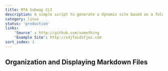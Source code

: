 ```yaml
---
title: MTA Subway CLI
description: A simple script to generate a dynamic site based on a folder hierarchy of Markdown files. Ideal for genreating small textual sites.
category: linux
status: 'production'
links:
    'Source' : http://github.com/something
    'Example Site': http://sdjfoidsfjoi.com
sort_index: 1
---
```

## Organization and Displaying Markdown Files
